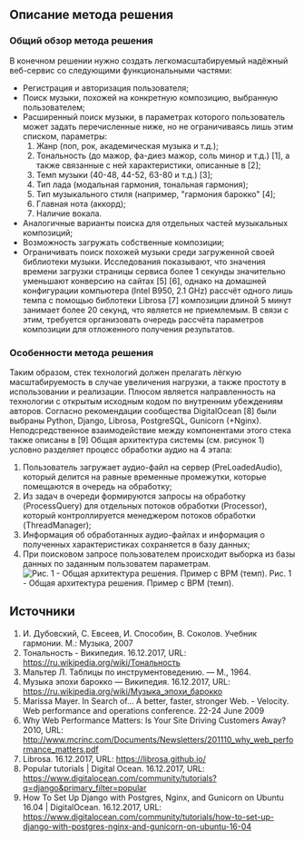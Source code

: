 ## Описание метода решения
### Общий обзор метода решения
В конечном решении нужно создать легкомасштабируемый надёжный веб-сервис со следующими функциональными частями:
* Регистрация и авторизация пользователя;
* Поиск музыки, похожей на конкретную композицию, выбранную пользователем;
* Расширенный поиск музыки, в параметрах которого пользователь может задать перечисленные ниже, но не ограничиваясь лишь этим списком, параметры:
  1. Жанр (поп, рок, академическая музыка и т.д.);
  2. Тональность (до мажор, фа-диез мажор, соль минор и т.д.) [1], а также связанные с ней характеристики, описанные в [2];
  3. Темп музыки (40-48, 44-52, 63-80 и т.д.) [3];
  4. Тип лада (модальная гармония, тональная гармония);
  5. Тип музыкального стиля (например, "гармония барокко" [4];
  6. Главная нота (аккорд);
  7. Наличие вокала.
* Аналогичные варианты поиска для отдельных частей музыкальных композиций;
* Возможность загружать собственные композиции;
* Ограничивать поиск похожей музыки среди загруженной своей библиотеки музыки.
Исследования показывают, что значения времени загрузки страницы сервиса более 1 секунды значительно уменьшают конверсию на сайтах [5] [6], однако на домашней конфигурации компьютера (Intel B950, 2.1 GHz) рассчёт одного лишь темпа с помощью библотеки Librosa [7] композиции длиной 5 минут занимает более 20 секунд, что является не приемлемым. В связи с этим, требуется организовать очередь рассчёта параметров композиции для отложенного получения результатов.
### Особенности метода решения
Таким образом, стек технологий должен прелагать лёгкую масштабируемость в случае увеличения нагрузки, а также простоту в использовании и реализации. Плюсом является направленность на технологии с открытым исходным кодом по внутренним убеждениям авторов. Согласно рекомендации сообщества DigitalOcean [8] были выбраны Python, Django, Librosa, PostgreSQL, Gunicorn (+Nginx). Неподсредственное взаимодействие между компонентами этого стека также описаны в [9]
Общая архитектура системы (см. рисунок 1) условно разделяет процесс обработки аудио на 4 этапа:
1. Пользователь загружает аудио-файл на сервер (PreLoadedAudio), который делится на равные временные промежутки, которые помещаются в очередь на обработку;
2. Из задач в очереди формируются запросы на обработку (ProcessQuery) для отдельных потоков обработки (Processor), который контроллируется менеджером потоков обработки (ThreadManager);
3. Информация об обработанных аудио-файлах и информация о полученных характеристиках сохраняется в базу данных;
4. При поисковом запросе пользователем происходит выборка из базы данных по заданным пользоватем параметрам.
![Рис. 1 - Общая архитектура решения. Пример с BPM (темп).](https://pp.userapi.com/c840622/v840622299/33a51/yZvIzKfzg2c.jpg)
Рис. 1 - Общая архитектура решения. Пример с BPM (темп).
## Источники
1. И. Дубовский, С. Евсеев, И. Способин, В. Соколов. Учебник гармонии. М.: Музыка, 2007
2. Тональность - Википедия. 16.12.2017, URL: https://ru.wikipedia.org/wiki/Тональность
3. Мальтер Л. Таблицы по инструментоведению. — М., 1964.
4. Музыка эпохи барокко — Википедия. 16.12.2017, URL: https://ru.wikipedia.org/wiki/Музыка_эпохи_барокко
5. Marissa Mayer. In Search of... A better, faster, stronger Web. - Velocity. Web performance and operations conference. 22-24 June 2009
6. Why Web Performance Matters: Is Your Site Driving Customers Away? 2010, URL: http://www.mcrinc.com/Documents/Newsletters/201110_why_web_performance_matters.pdf
7. Librosa. 16.12.2017, URL: https://librosa.github.io/
8. Popular tutorials | Digital Ocean. 16.12.2017, URL: https://www.digitalocean.com/community/tutorials?q=django&primary_filter=popular
9. How To Set Up Django with Postgres, Nginx, and Gunicorn on Ubuntu 16.04 | DigitalOcean. 16.12.2017, URL: https://www.digitalocean.com/community/tutorials/how-to-set-up-django-with-postgres-nginx-and-gunicorn-on-ubuntu-16-04
